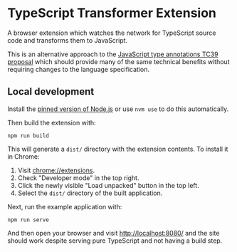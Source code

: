 # TypeScript Transformer Extension

A browser extension which watches the network for TypeScript source code and transforms
them to JavaScript.

This is an alternative approach to the
[JavaScript type annotations TC39 proposal](https://github.com/tc39/proposal-type-annotations/)
which should provide many of the same technical benefits without requiring changes to
the language specification.

## Local development

Install the [pinned version of Node.js](/.nvmrc) or use `nvm use` to do this
automatically.

Then build the extension with:

```shell
npm run build
```

This will generate a `dist/` directory with the extension contents. To install it in
Chrome:

1. Visit [chrome://extensions](chrome://extensions).
1. Check "Developer mode" in the top right.
1. Click the newly visible "Load unpacked" button in the top left.
1. Select the `dist/` directory of the built application.

Next, run the example application with:

```shell
npm run serve
```

And then open your browser and visit [http://localhost:8080/](http://localhost:8080)
and the site should work despite serving pure TypeScript and not having a build step.
